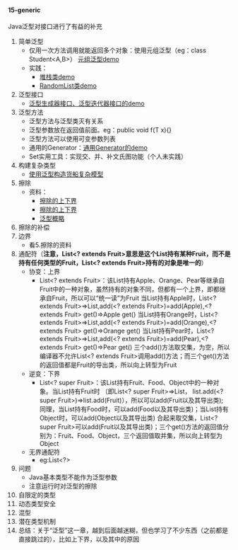 #### 15-generic
Java泛型对接口进行了有益的补充
1. 简单泛型
   - 仅用一次方法调用就能返回多个对象：使用元组泛型（eg：class Student<A,B>） [元组泛型demo](src/main/java/TuplesGenericsDemo.java)
   - 实践：
     - [堆栈类demo](src/main/java/StackDemo.java)
     - [RandomList类demo](src/main/java/RandomList.java)
2. 泛型接口
   - [泛型生成器接口、泛型迭代器接口的demo](src/main/java/genericinterface/GenericInterfaceDemo.java)
3. 泛型方法
   - 泛型方法与泛型类灭有关系
   - 泛型参数放在返回值前面。eg：public <T> void f(T x){}
   - 泛型方法可以使用可变参数列表
   - 通用的Generator：[通用Generator的demo](src/main/java/CommonGenerator.java)
   - Set实用工具：实现交、并、补文氏图功能（个人未实践）
4. 构建复杂类型
   - [使用泛型构造货船复杂模型](src/main/java/cargoship/CargoShip.java)
5. 擦除
   - 资料：
     - [擦除的上下界](https://cloud.tencent.com/developer/article/1649866)
     - [擦除的上下界](https://segmentfault.com/a/1190000040327946)
     - [泛型概略](https://www.cnblogs.com/wzh2010/p/15886611.html)
6. 擦除的补偿
7. 边界
   - 看5.擦除的资料
8. 通配符（**注意，List<? extends Fruit>意思是这个List持有某种Fruit，而不是持有任何类型的Fruit，List<? extends Fruit>持有的对象是唯一的**）
   - 协变：上界 
     - List<? extends Fruit>：该List持有Apple、Orange、Pear等继承自Fruit中的一种对象，虽然持有的对象不同，但都有一个上界，即都继承自Fruit，所以可以“统一读”为Fruit
     当List持有Apple时，List<? extends Fruit>=>List<Apple>,add(<? extends Fruit>)=add(Apple),<? extends Fruit> get()=>Apple get()
     当List持有Orange时，List<? extends Fruit>=>List<Orange>,add(<? extends Fruit>)=add(Orange),<? extends Fruit> get()=>Orange get()
     当List持有Pear时，List<? extends Fruit>=>List<Pear>,add(<? extends Fruit>)=add(Pear),<? extends Fruit> get()=>Pear get()
     三个add()方法取交集，为空，所以编译器不允许List<? extends Fruit>调用add()方法；而三个get()方法的返回值都是Fruit的导出类，所以向上转型为Fruit
   - 逆变：下界
     - List<? super Fruit>：该List持有Fruit、Food、Object中的一种对象。当List持有Fruit时
     （即List<? super Fruit>=>List<Fruit>， list.add(<? super Fruit>)=>list.add(Fruit)），所以可以add(Fruit以及其导出类);
      同理，当List持有Food时，可以add(Food以及其导出类)；当List持有Object时，可以add(Object以及其导出类)
      合起来取交集，List<? super Fruit>可以add(Fruit以及其导出类)；三个get()方法的返回值分别为：Fruit、Food、Object，三个返回值取并集，所以向上转型为Object
   - 无界通配符
     - eg:List<?>
9. 问题
   - Java基本类型不能作为泛型参数
   - 注意运行时对泛型的擦除
10. 自限定的类型
11. 动态类型安全
12. 混型
13. 潜在类型机制
14. 总结：关于“泛型”这一章，越到后面越迷糊，但也学习了不少东西（之前都是直接跳过的），比如上下界，以及其中的原因